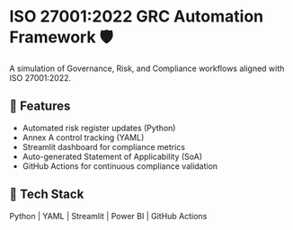 # ISO 27001:2022 GRC Automation Framework 🛡️

A simulation of Governance, Risk, and Compliance workflows aligned with ISO 27001:2022.

## 🚀 Features
- Automated risk register updates (Python)
- Annex A control tracking (YAML)
- Streamlit dashboard for compliance metrics
- Auto-generated Statement of Applicability (SoA)
- GitHub Actions for continuous compliance validation

## 🧰 Tech Stack
Python | YAML | Streamlit | Power BI | GitHub Actions
